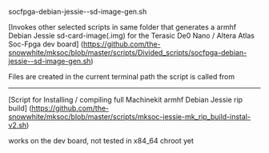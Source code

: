 socfpga-debian-jessie--sd-image-gen.sh

[Invokes other selected scripts in same folder that generates a armhf Debian Jessie sd-card-image(.img)
for the Terasic De0 Nano / Altera Atlas Soc-Fpga dev board] (https://github.com/the-snowwhite/mksoc/blob/master/scripts/Divided_scripts/socfpga-debian-jessie--sd-image-gen.sh)

Files are created in the current terminal path the script is called from

----

[Script for Installing / compiling full Machinekit armhf Debian Jessie rip build] (https://github.com/the-snowwhite/mksoc/blob/master/scripts/mksoc-jessie-mk_rip_build-instal-v2.sh)

works on the dev board, not tested in x84_64 chroot yet

